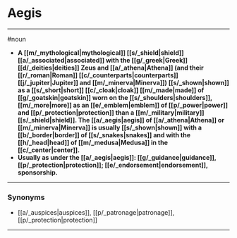 # Aegis
---
#noun
- **A [[m/_mythological|mythological]] [[s/_shield|shield]] [[a/_associated|associated]] with the [[g/_greek|Greek]] [[d/_deities|deities]] Zeus and [[a/_athena|Athena]] (and their [[r/_roman|Roman]] [[c/_counterparts|counterparts]] [[j/_jupiter|Jupiter]] and [[m/_minerva|Minerva]]) [[s/_shown|shown]] as a [[s/_short|short]] [[c/_cloak|cloak]] [[m/_made|made]] of [[g/_goatskin|goatskin]] worn on the [[s/_shoulders|shoulders]], [[m/_more|more]] as an [[e/_emblem|emblem]] of [[p/_power|power]] and [[p/_protection|protection]] than a [[m/_military|military]] [[s/_shield|shield]]. The [[a/_aegis|aegis]] of [[a/_athena|Athena]] or [[m/_minerva|Minerva]] is usually [[s/_shown|shown]] with a [[b/_border|border]] of [[s/_snakes|snakes]] and with the [[h/_head|head]] of [[m/_medusa|Medusa]] in the [[c/_center|center]].**
- **Usually as under the [[a/_aegis|aegis]]: [[g/_guidance|guidance]], [[p/_protection|protection]]; [[e/_endorsement|endorsement]], sponsorship.**
---
### Synonyms
- [[a/_auspices|auspices]], [[p/_patronage|patronage]], [[p/_protection|protection]]
---
